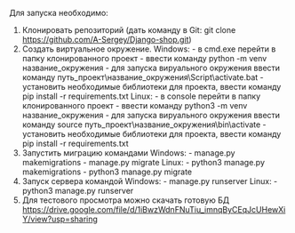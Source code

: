 Для запуска необходимо:
1) Клонировать репозиторий (дать команду в Git: git clone https://github.com/A-Sergey/Django-shop.git)
2) Создать виртуальное окружение.
Windows: - в cmd.exe перейти в папку клонированного проект
		 - ввести команду python -m venv название_окружения
		 - для запуска вируального окружения ввести команду 
		путь_проект\название_окружения\Script\activate.bat
		 - установить необходимые библиотеки для проекта, ввести команду
		 pip install -r requirements.txt
Linux:   - в console перейти в папку клонированного проект
		 - ввести команду python3 -m venv название_окружения
		 - для запуска вируального окружения ввести команду 
		source путь_проект\название_окружения\bin\activate
		 - установить необходимые библиотеки для проекта, ввести команду
		 pip install -r requirements.txt
3) Запустить миграцию командами
Windows:
		 - manage.py makemigrations
		 - manage.py migrate
Linux:
		 - python3 manage.py makemigrations
		 - python3 manage.py migrate
4) Запуск сервера командой
Windows:
		 - manage.py runserver
Linux:
		 - python3 manage.py runserver
4) Для тестового просмотра можно скачать готовую БД 
https://drive.google.com/file/d/1iBwzWdnFNuTiu_imnqByCEqJcUHewXiY/view?usp=sharing
		 